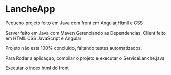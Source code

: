 # LancheApp
Pequeno projeto feito em Java com front em Angular,Htmll e CSS

Server feito em Java com Maven Gerenciando as Dependencias.
Client feito em HTML CSS JavaScript e Angular

Projeto não esta 100% concluido, faltando testes automatizados.

Para Rodar a aplicaçao, compilar o projeto e executar o ServiceLanche.java

Executar o index.html do front
